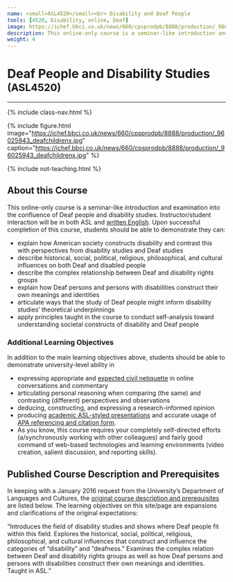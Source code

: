 ```yaml
---
name: <small>ASL4520</small><br> Disability and Deaf People
tools: [4520, Disability, online, Deaf]
image: https://ichef.bbci.co.uk/news/660/cpsprodpb/8888/production/_96025943_deafchildrenx.jpg
description: This online-only course is a seminar-like introduction and examination into the confluence of Deaf people and disability studies.
weight: 4
---
```

# Deaf People and Disability Studies <small>(ASL4520)</small>

***

{% include class-nav.html %}

{% include figure.html image="https://ichef.bbci.co.uk/news/660/cpsprodpb/8888/production/_96025943_deafchildrenx.jpg" caption="https://ichef.bbci.co.uk/news/660/cpsprodpb/8888/production/_96025943_deafchildrenx.jpg" %}

{% include not-teaching.html %}

## About this Course

<p class="lead">This online-only course is a seminar-like introduction and examination into the confluence of Deaf people and disability studies. Instructor/student interaction will be in both ASL and <a href="http://www.hemingwayapp.com">written English</a>. Upon successful completion of this course, students should be able to demonstrate they can:</p>

* explain how American society constructs disability and contrast this with perspectives from disability studies and Deaf studies
* describe historical, social, political, religious, philosophical, and cultural influences on both Deaf and disabled people
* describe the complex relationship between Deaf and disability rights groups
* explain how Deaf persons and persons with disabilities construct their own meanings and identities
* articulate ways that the study of Deaf people might inform disability studies’ theoretical underpinnings
* apply principles taught in the course to conduct self-analysis toward understanding societal constructs of disability and Deaf people

### Additional Learning Objectives
In addition to the main learning objectives above, students should be able to demonstrate university-level ability in

* expressing appropriate and [expected civil netiquette](https://uvu.instructure.com/courses/474212/pages/course-etiquette-netiquette-and-contributing) in online conversations and commentary
* articulating personal reasoning when comparing (the same) and contrasting (different) perspectives and observations
* deducing, constructing, and expressing a research-informed opinion
* producing [academic ASL-styled presentations](https://www.youtube.com/watch?v=VX18-4m-EN0) and accurate usage of [APA referencing and citation form](http://linguistics.byu.edu/faculty/henrichsenl/APA/APA01.html).
* As you know, this course requires your completely self-directed efforts (a/synchronously working with other colleagues) and fairly good command of web-based technologies and learning environments (video creation, salient discussion, and reporting skills).

## Published Course Description and Prerequisites
In keeping with a January 2016 request from the University’s Department of Languages and Cultures, the [original course description and prerequisites](http://www.uvu.edu/catalog/current/courses/american-sign-language/#ASL-4520) are listed below. The learning objectives on this site/page are expansions and clarifications of the original expectations:

“Introduces the field of disability studies and shows where Deaf people fit within this field. Explores the historical, social, political, religious, philosophical, and cultural influences that construct and influence the categories of “disability” and “deafness.” Examines the complex relation between Deaf and disability rights groups as well as how Deaf persons and persons with disabilities construct their own meanings and identities. Taught in ASL.”